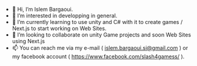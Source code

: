 - 👋 Hi, I’m Islem Bargaoui.
- 👀 I’m interested in developping in general.
- 🌱 I’m currently learning to use unity and C# with it to create games / Next.js to start working on Web Sites.
- 💞️ I’m looking to collaborate on unity Game projects and soon Web Sites using Next.js
- 📫 You can reach me via my e-mail ( islem.bargaoui.si@gmail.com ) or my facebook account    ( https://www.facebook.com/slash4gamess/ ).
